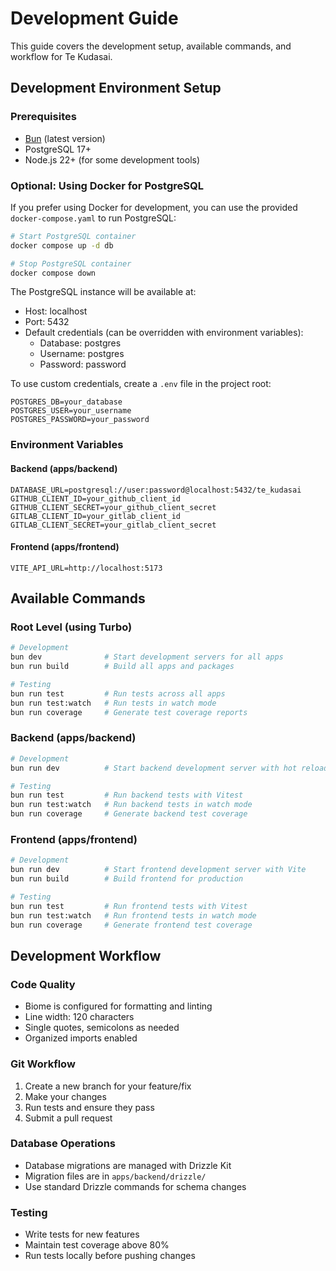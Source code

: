 # Development Guide

This guide covers the development setup, available commands, and workflow for Te Kudasai.

## Development Environment Setup

### Prerequisites

- [Bun](https://bun.sh/) (latest version)
- PostgreSQL 17+
- Node.js 22+ (for some development tools)

### Optional: Using Docker for PostgreSQL

If you prefer using Docker for development, you can use the provided `docker-compose.yaml` to run PostgreSQL:

```bash
# Start PostgreSQL container
docker compose up -d db

# Stop PostgreSQL container
docker compose down
```

The PostgreSQL instance will be available at:
- Host: localhost
- Port: 5432
- Default credentials (can be overridden with environment variables):
  - Database: postgres
  - Username: postgres
  - Password: password

To use custom credentials, create a `.env` file in the project root:
```env
POSTGRES_DB=your_database
POSTGRES_USER=your_username
POSTGRES_PASSWORD=your_password
```

### Environment Variables

#### Backend (apps/backend)
```env
DATABASE_URL=postgresql://user:password@localhost:5432/te_kudasai
GITHUB_CLIENT_ID=your_github_client_id
GITHUB_CLIENT_SECRET=your_github_client_secret
GITLAB_CLIENT_ID=your_gitlab_client_id
GITLAB_CLIENT_SECRET=your_gitlab_client_secret
```

#### Frontend (apps/frontend)
```env
VITE_API_URL=http://localhost:5173
```

## Available Commands

### Root Level (using Turbo)

```bash
# Development
bun dev              # Start development servers for all apps
bun run build        # Build all apps and packages

# Testing
bun run test         # Run tests across all apps
bun run test:watch   # Run tests in watch mode
bun run coverage     # Generate test coverage reports
```

### Backend (apps/backend)

```bash
# Development
bun run dev          # Start backend development server with hot reload

# Testing
bun run test         # Run backend tests with Vitest
bun run test:watch   # Run backend tests in watch mode
bun run coverage     # Generate backend test coverage
```

### Frontend (apps/frontend)

```bash
# Development
bun run dev          # Start frontend development server with Vite
bun run build        # Build frontend for production

# Testing
bun run test         # Run frontend tests with Vitest
bun run test:watch   # Run frontend tests in watch mode
bun run coverage     # Generate frontend test coverage
```

## Development Workflow

### Code Quality

- Biome is configured for formatting and linting
- Line width: 120 characters
- Single quotes, semicolons as needed
- Organized imports enabled

### Git Workflow

1. Create a new branch for your feature/fix
2. Make your changes
3. Run tests and ensure they pass
4. Submit a pull request

### Database Operations

- Database migrations are managed with Drizzle Kit
- Migration files are in `apps/backend/drizzle/`
- Use standard Drizzle commands for schema changes

### Testing

- Write tests for new features
- Maintain test coverage above 80%
- Run tests locally before pushing changes
